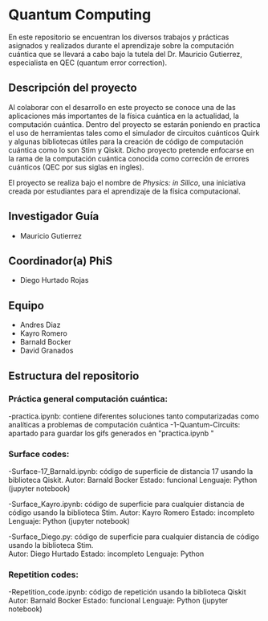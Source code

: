 # Quantum Computing

En este repositorio se encuentran los diversos trabajos y prácticas asignados y  realizados durante el aprendizaje sobre la computación cuántica que se llevará a cabo bajo la tutela del Dr. Mauricio Gutierrez, especialista en QEC (quantum error correction).

## Descripción del proyecto

Al colaborar con el desarrollo en este proyecto se conoce una de las aplicaciones más importantes de la física cuántica en la actualidad, la computación cuántica. Dentro del proyecto se estarán poniendo en practica el uso de herramientas tales como el simulador de circuitos cuánticos Quirk y algunas bibliotecas útiles para la creación de código de computación cuántica como lo son Stim y Qiskit. Dicho proyecto pretende enfocarse en la rama de la computación cuántica conocida como correción de errores cuánticos (QEC por sus siglas en ingles). 

 El proyecto se realiza bajo el nombre de *Physics: in Silico*, una iniciativa creada por estudiantes para el aprendizaje de la física computacional. 

## Investigador Guía

- Mauricio Gutierrez

## Coordinador(a) PhiS

- Diego Hurtado Rojas

## Equipo

- Andres Diaz
- Kayro Romero
- Barnald Bocker
- David Granados 

## Estructura del repositorio

### Práctica general computación cuántica: 

   -practica.ipynb: contiene diferentes soluciones tanto computarizadas como analíticas a problemas de computación cuántica
   -1-Quantum-Circuits: apartado para guardar los gifs generados en "practica.ipynb "

### Surface codes: 

   -Surface-17_Barnald.ipynb: código de superficie de distancia 17 usando la biblioteca Qiskit.
         Autor: Barnald Bocker
         Estado: funcional
         Lenguaje: Python (jupyter notebook)

   -Surface_Kayro.ipynb: código de superficie para cualquier distancia de código usando la biblioteca Stim.
         Autor: Kayro Romero 
         Estado: incompleto
         Lenguaje: Python (jupyter notebook)

   -Surface_Diego.py: código de superficie para cualquier distancia de código usando la biblioteca Stim.   
         Autor: Diego Hurtado
         Estado: incompleto
         Lenguaje: Python

### Repetition codes: 
   
   -Repetition_code.ipynb: código de repetición usando la biblioteca Qiskit
         Autor: Barnald Bocker
         Estado: funcional
         Lenguaje: Python (jupyter notebook) 

